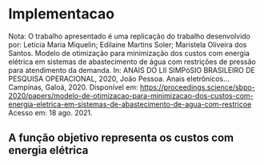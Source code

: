 # Implementacao

 Nota: O trabalho apresentado é uma replicação do trabalho desenvolvido por: Letícia  Maria Miquelin; Edilaine Martins Soler; Maristela Oliveira dos Santos. Modelo de otimização para minimização dos custos com energia elétrica em sistemas de abastecimento de água com restrições de pressão para atendimento da demanda. In: ANAIS DO LII SIMPóSIO BRASILEIRO DE PESQUISA OPERACIONAL, 2020, João Pessoa. Anais eletrônicos... Campinas, Galoá, 2020. Disponível em: <https://proceedings.science/sbpo-2020/papers/modelo-de-otimizacao-para-minimizacao-dos-custos-com-energia-eletrica-em-sistemas-de-abastecimento-de-agua-com-restricoe> Acesso em: 18 ago. 2021.


## A função objetivo representa os custos com energia elétrica
 
